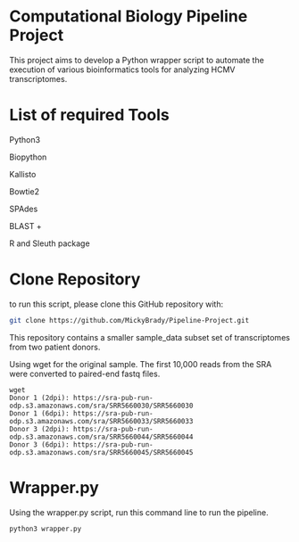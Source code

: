 # Computational Biology Pipeline Project

This project aims to develop a Python wrapper script to automate the execution of various bioinformatics tools for analyzing HCMV transcriptomes.

# List of required Tools 
Python3 

Biopython

Kallisto

Bowtie2

SPAdes

BLAST + 

R and Sleuth package

# Clone Repository 

to run this script, please clone this GitHub repository with: 

```bash
git clone https://github.com/MickyBrady/Pipeline-Project.git
```

This repository contains a smaller sample_data subset set of transcriptomes from two patient donors. 

Using wget for the original sample. The first 10,000 reads from  the SRA were converted to paired-end fastq files.

```
wget
Donor 1 (2dpi): https://sra-pub-run-odp.s3.amazonaws.com/sra/SRR5660030/SRR5660030
Donor 1 (6dpi): https://sra-pub-run-odp.s3.amazonaws.com/sra/SRR5660033/SRR5660033
Donor 3 (2dpi): https://sra-pub-run-odp.s3.amazonaws.com/sra/SRR5660044/SRR5660044
Donor 3 (6dpi): https://sra-pub-run-odp.s3.amazonaws.com/sra/SRR5660045/SRR5660045
```
# Wrapper.py 

Using the wrapper.py script, run this command line to run the pipeline. 

```bashh
python3 wrapper.py
```






